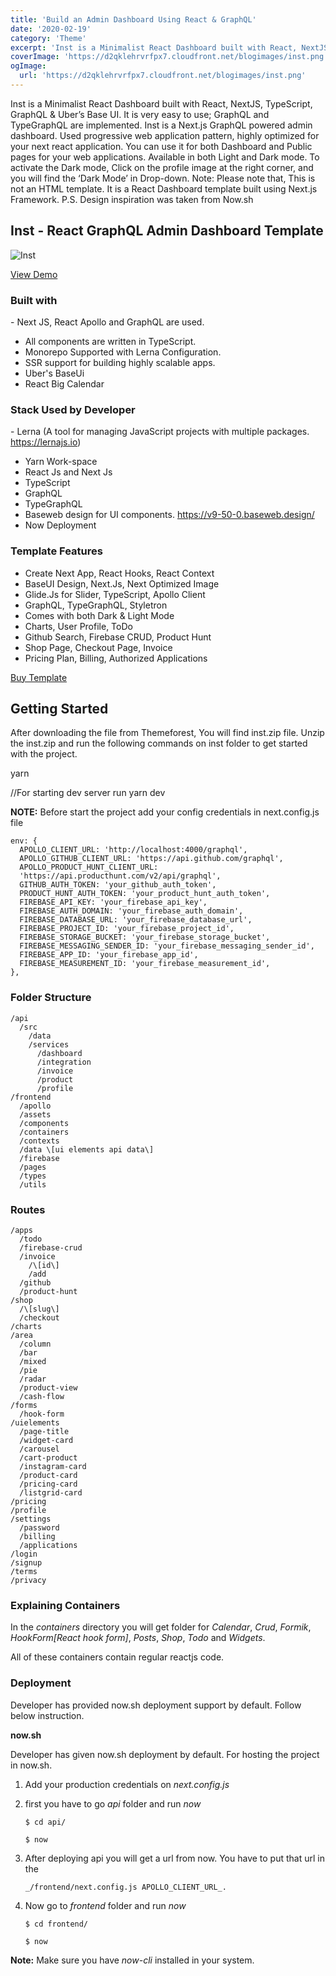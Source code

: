 ```yaml
---
title: 'Build an Admin Dashboard Using React & GraphQL'
date: '2020-02-19'
category: 'Theme'
excerpt: 'Inst is a Minimalist React Dashboard built with React, NextJS, TypeScript, GraphQL & Uber’s Base UI. It is very easy to use; GraphQL and TypeGraphQL are implemented. Inst is a Next.js GraphQL powered admin dashboard. Used progressive web application pattern, highly optimized for your next react application. You can use it for both Dashboard and'
coverImage: 'https://d2qklehrvrfpx7.cloudfront.net/blogimages/inst.png'
ogImage:
  url: 'https://d2qklehrvrfpx7.cloudfront.net/blogimages/inst.png'
---
```


Inst is a Minimalist React Dashboard built with React, NextJS, TypeScript, GraphQL & Uber’s Base UI. It is very easy to use; GraphQL and TypeGraphQL are implemented. Inst is a Next.js GraphQL powered admin dashboard. Used progressive web application pattern, highly optimized for your next react application. You can use it for both Dashboard and Public pages for your web applications. Available in both Light and Dark mode. To activate the Dark mode, Click on the profile image at the right corner, and you will find the ‘Dark Mode’ in Drop-down. Note: Please note that, This is not an HTML template. It is a React Dashboard template built using Next.js Framework. P.S. Design inspiration was taken from Now.sh

## Inst - React GraphQL Admin Dashboard Template

![Inst](https://d2qklehrvrfpx7.cloudfront.net/blogimages/inst-1.png)

<a href="http://bit.ly/2HAY2m7" class="btn">View Demo</a>

### Built with

\- Next JS, React Apollo and GraphQL are used.

- All components are written in TypeScript.
- Monorepo Supported with Lerna Configuration.
- SSR support for building highly scalable apps.
- Uber's BaseUi
- React Big Calendar

### Stack Used by Developer

\- Lerna (A tool for managing JavaScript projects with multiple packages. https://lernajs.io)

- Yarn Work-space
- React Js and Next Js
- TypeScript
- GraphQL
- TypeGraphQL
- Baseweb design for UI components. https://v9-50-0.baseweb.design/
- Now Deployment

### Template Features

- Create Next App, React Hooks, React Context
- BaseUI Design, Next.Js, Next Optimized Image
- Glide.Js for Slider, TypeScript, Apollo Client
- GraphQL, TypeGraphQL, Styletron
- Comes with both Dark & Light Mode
- Charts, User Profile, ToDo
- Github Search, Firebase CRUD, Product Hunt
- Shop Page, Checkout Page, Invoice
- Pricing Plan, Billing, Authorized Applications

<a href="http://bit.ly/2vC7Edz" class="btn">Buy Template</a>

## Getting Started

After downloading the file from Themeforest, You will find inst.zip file. Unzip the inst.zip and run the following commands on inst folder to get started with the project.

yarn

//For starting dev server run
yarn dev

**NOTE:** Before start the project add your config credentials in next.config.js file

```
env: {
  APOLLO_CLIENT_URL: 'http://localhost:4000/graphql',
  APOLLO_GITHUB_CLIENT_URL: 'https://api.github.com/graphql',
  APOLLO_PRODUCT_HUNT_CLIENT_URL:
  'https://api.producthunt.com/v2/api/graphql',
  GITHUB_AUTH_TOKEN: 'your_github_auth_token',
  PRODUCT_HUNT_AUTH_TOKEN: 'your_product_hunt_auth_token',
  FIREBASE_API_KEY: 'your_firebase_api_key',
  FIREBASE_AUTH_DOMAIN: 'your_firebase_auth_domain',
  FIREBASE_DATABASE_URL: 'your_firebase_database_url',
  FIREBASE_PROJECT_ID: 'your_firebase_project_id',
  FIREBASE_STORAGE_BUCKET: 'your_firebase_storage_bucket',
  FIREBASE_MESSAGING_SENDER_ID: 'your_firebase_messaging_sender_id',
  FIREBASE_APP_ID: 'your_firebase_app_id',
  FIREBASE_MEASUREMENT_ID: 'your_firebase_measurement_id',
},
```

### Folder Structure

```
/api
  /src
    /data
    /services
      /dashboard
      /integration
      /invoice
      /product
      /profile
/frontend
  /apollo
  /assets
  /components
  /containers
  /contexts
  /data \[ui elements api data\]
  /firebase
  /pages
  /types
  /utils
```

### Routes

```
/apps
  /todo
  /firebase-crud
  /invoice
    /\[id\]
    /add
  /github
  /product-hunt
/shop
  /\[slug\]
  /checkout
/charts
/area
  /column
  /bar
  /mixed
  /pie
  /radar
  /product-view
  /cash-flow
/forms
  /hook-form
/uielements
  /page-title
  /widget-card
  /carousel
  /cart-product
  /instagram-card
  /product-card
  /pricing-card
  /listgrid-card
/pricing
/profile
/settings
  /password
  /billing
  /applications
/login
/signup
/terms
/privacy
```

### Explaining Containers

In the _containers_ directory you will get folder for _Calendar_, _Crud_, _Formik_, _HookForm\[React hook form\]_, _Posts_, _Shop_, _Todo_ and _Widgets_.

All of these containers contain regular reactjs code.

### Deployment

Developer has provided now.sh deployment support by default. Follow below instruction.

**now.sh**

Developer has given now.sh deployment by default. For hosting the project in now.sh.

1. Add your production credentials on _next.config.js_
2. first you have to go _api_ folder and run _now_

   `$ cd api/`

   `$ now`

3. After deploying api you will get a url from now. You have to put that url in the

   `_/frontend/next.config.js APOLLO_CLIENT_URL_.`

4. Now go to _frontend_ folder and run _now_

   `$ cd frontend/`

   `$ now`

**Note:** Make sure you have _now-cli_ installed in your system.
